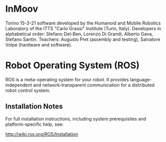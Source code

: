 # InMoov
Torino 15-3-21
software developed by the Humanoid and Mobile Robotics Laboratory of the ITTS "Carlo Grassi" Institute (Turin, Italy).
Developers in alphabetical order: Stefano Del-Ben, Lorenzo Di Grandi, Alberto Gava, Stefano Santin.
Teachers: Augusto Pret (assembly and testing), Salvatore Volpe (hardware and software). 
           
Robot Operating System (ROS)
===============================================================================

ROS is a meta-operating system for your robot.  It provides
language-independent and network-transparent communication for a
distributed robot control system.

Installation Notes
------------------

For full installation instructions, including system prerequisites and
platform-specific help, see:

  http://wiki.ros.org/ROS/Installation
